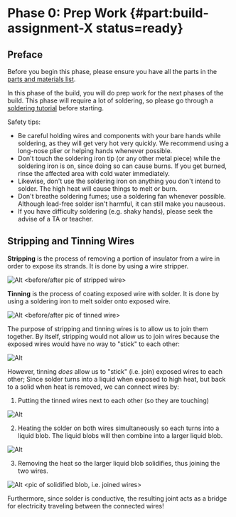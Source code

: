 # Phase 0: Prep Work {#part:build-assignment-X status=ready}

## Preface

Before you begin this phase, please ensure you have all the parts in the [parts and materials list]().

In this phase of the build, you will do prep work for the next phases of the build. This phase will require a lot of soldering, so please go through a [soldering tutorial](https://www.youtube.com/watch?v=Qps9woUGkvI) before starting.

Safety tips:
- Be careful holding wires and components with your bare hands while soldering, as they will get very hot very quickly. We recommend using a long-nose plier or helping hands whenever possible.
- Don't touch the soldering iron tip (or any other metal piece) while the soldering iron is on, since doing so can cause burns. If you get burned, rinse the affected area with cold water immediately.
- Likewise, don't use the soldering iron on anything you don't intend to solder. The high heat will cause things to melt or burn.
- Don't breathe soldering fumes; use a soldering fan whenever possible. Although lead-free solder isn't harmful, it can still make you nauseous.
- If you have difficulty soldering (e.g. shaky hands), please seek the advise of a TA or teacher.

## Stripping and Tinning Wires
**Stripping** is the process of removing a portion of insulator from a wire in order to expose its strands. It is done by using a wire stripper.

![Alt](/X.png "Title") <before/after pic of stripped wire>

**Tinning** is the process of coating exposed wire with solder. It is done by using a soldering iron to melt solder onto exposed wire.

![Alt](/X.png "Title") <before/after pic of tinned wire>

The purpose of stripping and tinning wires is to allow us to join them together. By itself, stripping would not allow us to join wires because the exposed wires would have no way to "stick" to each other:

![Alt](/X.png "Title") <pic of stripped wires trying to be joined>

However, tinning *does* allow us to "stick" (i.e. join) exposed wires to each other; Since solder turns into a liquid when exposed to high heat, but back to a solid when heat is removed, we can connect wires by:
1. Putting the tinned wires next to each other (so they are touching)

![Alt](/X.png "Title") <pic of tinned wires next to each other>
  
2. Heating the solder on both wires simultaneously so each turns into a liquid blob. The liquid blobs will then combine into a larger liquid blob.

![Alt](/X.png "Title") <pic of simultaneous melting>
  
3. Removing the heat so the larger liquid blob solidifies, thus joining the two wires.

![Alt](/X.png "Title") <pic of solidified blob, i.e. joined wires>

Furthermore, since solder is conductive, the resulting joint acts as a bridge for electricity traveling between the connected wires!
